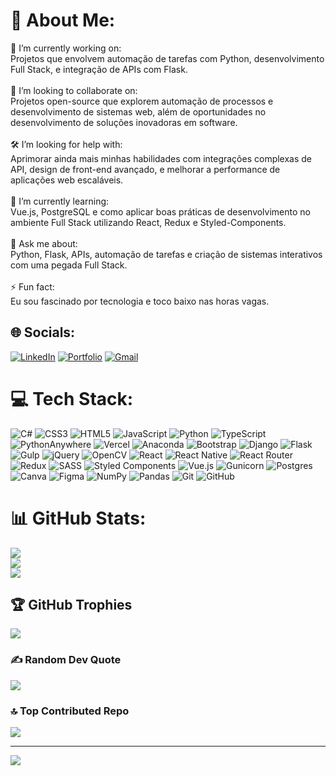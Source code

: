 # 💫 About Me:
🔧 I’m currently working on:<br>Projetos que envolvem automação de tarefas com Python, desenvolvimento Full Stack, e integração de APIs com Flask.<br><br>🤝 I’m looking to collaborate on:<br>Projetos open-source que explorem automação de processos e desenvolvimento de sistemas web, além de oportunidades no desenvolvimento de soluções inovadoras em software.<br><br>🛠️ I’m looking for help with:<br>Aprimorar ainda mais minhas habilidades com integrações complexas de API, design de front-end avançado, e melhorar a performance de aplicações web escaláveis.<br><br>🌱 I’m currently learning:<br>Vue.js, PostgreSQL e como aplicar boas práticas de desenvolvimento no ambiente Full Stack utilizando React, Redux e Styled-Components.<br><br>💬 Ask me about:<br>Python, Flask, APIs, automação de tarefas e criação de sistemas interativos com uma pegada Full Stack.<br><br>⚡ Fun fact:<br>Eu sou fascinado por tecnologia e toco baixo nas horas vagas.


## 🌐 Socials:
[![LinkedIn](https://img.shields.io/badge/LinkedIn-%230077B5.svg?logo=linkedin&logoColor=white)](https://linkedin.com/in/matheus-meissner)
[![Portfolio](https://img.shields.io/badge/Portfolio-%231DD1A1.svg?style=flat&logo=About.me&logoColor=white)](https://portfolio-matheus-meissner.vercel.app/)
[![Gmail](https://img.shields.io/badge/Gmail-%23FF6B6B.svg?style=flat&logo=gmail&logoColor=white)](mailto:matheus.iembo@gmail.com)


# 💻 Tech Stack:
![C#](https://img.shields.io/badge/c%23-%23239120.svg?style=plastic&logo=csharp&logoColor=white) ![CSS3](https://img.shields.io/badge/css3-%231572B6.svg?style=plastic&logo=css3&logoColor=white) ![HTML5](https://img.shields.io/badge/html5-%23E34F26.svg?style=plastic&logo=html5&logoColor=white) ![JavaScript](https://img.shields.io/badge/javascript-%23323330.svg?style=plastic&logo=javascript&logoColor=%23F7DF1E) ![Python](https://img.shields.io/badge/python-3670A0?style=plastic&logo=python&logoColor=ffdd54) ![TypeScript](https://img.shields.io/badge/typescript-%23007ACC.svg?style=plastic&logo=typescript&logoColor=white) ![PythonAnywhere](https://img.shields.io/badge/pythonanywhere-%232F9FD7.svg?style=plastic&logo=pythonanywhere&logoColor=151515) ![Vercel](https://img.shields.io/badge/vercel-%23000000.svg?style=plastic&logo=vercel&logoColor=white) ![Anaconda](https://img.shields.io/badge/Anaconda-%2344A833.svg?style=plastic&logo=anaconda&logoColor=white) ![Bootstrap](https://img.shields.io/badge/bootstrap-%238511FA.svg?style=plastic&logo=bootstrap&logoColor=white) ![Django](https://img.shields.io/badge/django-%23092E20.svg?style=plastic&logo=django&logoColor=white) ![Flask](https://img.shields.io/badge/flask-%23000.svg?style=plastic&logo=flask&logoColor=white) ![Gulp](https://img.shields.io/badge/GULP-%23CF4647.svg?style=plastic&logo=gulp&logoColor=white) ![jQuery](https://img.shields.io/badge/jquery-%230769AD.svg?style=plastic&logo=jquery&logoColor=white) ![OpenCV](https://img.shields.io/badge/opencv-%23white.svg?style=plastic&logo=opencv&logoColor=white) ![React](https://img.shields.io/badge/react-%2320232a.svg?style=plastic&logo=react&logoColor=%2361DAFB) ![React Native](https://img.shields.io/badge/react_native-%2320232a.svg?style=plastic&logo=react&logoColor=%2361DAFB) ![React Router](https://img.shields.io/badge/React_Router-CA4245?style=plastic&logo=react-router&logoColor=white) ![Redux](https://img.shields.io/badge/redux-%23593d88.svg?style=plastic&logo=redux&logoColor=white) ![SASS](https://img.shields.io/badge/SASS-hotpink.svg?style=plastic&logo=SASS&logoColor=white) ![Styled Components](https://img.shields.io/badge/styled--components-DB7093?style=plastic&logo=styled-components&logoColor=white) ![Vue.js](https://img.shields.io/badge/vue.js-%2335495e.svg?style=plastic&logo=vuedotjs&logoColor=%234FC08D) ![Gunicorn](https://img.shields.io/badge/gunicorn-%298729.svg?style=plastic&logo=gunicorn&logoColor=white) ![Postgres](https://img.shields.io/badge/postgres-%23316192.svg?style=plastic&logo=postgresql&logoColor=white) ![Canva](https://img.shields.io/badge/Canva-%2300C4CC.svg?style=plastic&logo=Canva&logoColor=white) ![Figma](https://img.shields.io/badge/figma-%23F24E1E.svg?style=plastic&logo=figma&logoColor=white) ![NumPy](https://img.shields.io/badge/numpy-%23013243.svg?style=plastic&logo=numpy&logoColor=white) ![Pandas](https://img.shields.io/badge/pandas-%23150458.svg?style=plastic&logo=pandas&logoColor=white) ![Git](https://img.shields.io/badge/git-%23F05033.svg?style=plastic&logo=git&logoColor=white) ![GitHub](https://img.shields.io/badge/github-%23121011.svg?style=plastic&logo=github&logoColor=white)
# 📊 GitHub Stats:
![](https://github-readme-stats.vercel.app/api?username=matheus-meissner&theme=dark&hide_border=false&include_all_commits=true&count_private=true)<br/>
![](https://github-readme-streak-stats.herokuapp.com/?user=matheus-meissner&theme=dark&hide_border=false)<br/>
![](https://github-readme-stats.vercel.app/api/top-langs/?username=matheus-meissner&theme=dark&hide_border=false&include_all_commits=true&count_private=true&layout=compact)

## 🏆 GitHub Trophies
![](https://github-profile-trophy.vercel.app/?username=matheus-meissner&theme=gruvbox&no-frame=false&no-bg=true&margin-w=4)

### ✍️ Random Dev Quote
![](https://quotes-github-readme.vercel.app/api?type=horizontal&theme=gruvbox)

### 🔝 Top Contributed Repo
![](https://github-contributor-stats.vercel.app/api?username=matheus-meissner&limit=5&theme=gruvbox&combine_all_yearly_contributions=true)

---
[![](https://visitcount.itsvg.in/api?id=matheus-meissner&icon=4&color=11)](https://visitcount.itsvg.in)

<!-- Proudly created with GPRM ( https://gprm.itsvg.in ) -->

